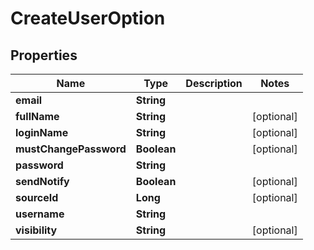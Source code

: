 
# CreateUserOption

## Properties
Name | Type | Description | Notes
------------ | ------------- | ------------- | -------------
**email** | **String** |  | 
**fullName** | **String** |  |  [optional]
**loginName** | **String** |  |  [optional]
**mustChangePassword** | **Boolean** |  |  [optional]
**password** | **String** |  | 
**sendNotify** | **Boolean** |  |  [optional]
**sourceId** | **Long** |  |  [optional]
**username** | **String** |  | 
**visibility** | **String** |  |  [optional]



